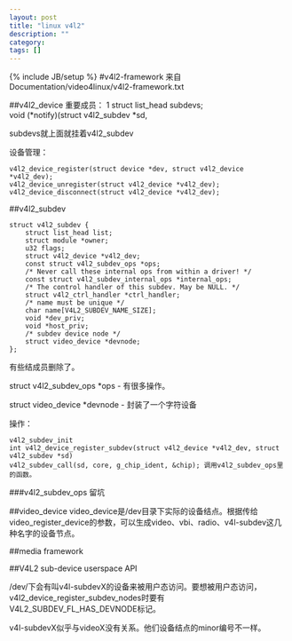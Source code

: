 ```yaml
---
layout: post
title: "linux v4l2"
description: ""
category: 
tags: []
---
```

{% include JB/setup %}
#v4l2-framework
来自Documentation/video4linux/v4l2-framework.txt

##v4l2_device
重要成员：
1
    struct list_head subdevs;			
    void (*notify)(struct v4l2_subdev *sd,

subdevs就上面就挂着v4l2_subdev

设备管理：

    v4l2_device_register(struct device *dev, struct v4l2_device *v4l2_dev);
    v4l2_device_unregister(struct v4l2_device *v4l2_dev);
    v4l2_device_disconnect(struct v4l2_device *v4l2_dev);


##v4l2_subdev

    struct v4l2_subdev {
        struct list_head list;
        struct module *owner;
        u32 flags;
        struct v4l2_device *v4l2_dev;
        const struct v4l2_subdev_ops *ops;
        /* Never call these internal ops from within a driver! */
        const struct v4l2_subdev_internal_ops *internal_ops;
        /* The control handler of this subdev. May be NULL. */
        struct v4l2_ctrl_handler *ctrl_handler;
        /* name must be unique */
        char name[V4L2_SUBDEV_NAME_SIZE];
        void *dev_priv;
        void *host_priv;
        /* subdev device node */
        struct video_device *devnode;
    };

有些结成员删除了。

struct v4l2_subdev_ops *ops - 有很多操作。

struct video_device *devnode - 封装了一个字符设备

操作：

    v4l2_subdev_init
    int v4l2_device_register_subdev(struct v4l2_device *v4l2_dev, struct v4l2_subdev *sd)
    v4l2_subdev_call(sd, core, g_chip_ident, &chip); 调用v4l2_subdev_ops里的函数。

###v4l2_subdev_ops
留坑

##video_device
video_device是/dev目录下实际的设备结点。根据传给video_register_device的参数，可以生成video、vbi、radio、v4l-subdev这几种名字的设备节点。



##media framework

##V4L2 sub-device userspace API

/dev/下会有叫v4l-subdevX的设备来被用户态访问。要想被用户态访问，v4l2_device_register_subdev_nodes时要有V4L2_SUBDEV_FL_HAS_DEVNODE标记。

v4l-subdevX似乎与videoX没有关系。他们设备结点的minor编号不一样。


